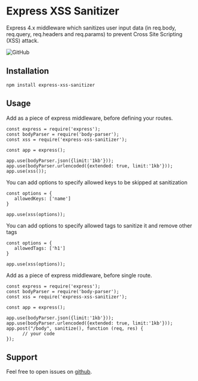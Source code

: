 # Express XSS Sanitizer
Express 4.x middleware which sanitizes user input data (in req.body, req.query, req.headers and req.params) to prevent Cross Site Scripting (XSS) attack.

![GitHub](https://img.shields.io/github/license/ahmedadelfahim/express-xss-sanitizer)
## Installation
```
npm install express-xss-sanitizer
```
## Usage
Add as a piece of express middleware, before defining your routes.
```
const express = require('express');
const bodyParser = require('body-parser');
const xss = require('express-xss-sanitizer');

const app = express();

app.use(bodyParser.json({limit:'1kb'}));
app.use(bodyParser.urlencoded({extended: true, limit:'1kb'}));
app.use(xss());
```
You can add options to specify allowed keys to be skipped at sanitization
```
const options = {
   allowedKeys: ['name']
}

app.use(xss(options));
```
You can add options to specify allowed tags to sanitize it and remove other tags
```
const options = {
   allowedTags: ['h1']
}

app.use(xss(options));
```
Add as a piece of express middleware, before single route.
```
const express = require('express');
const bodyParser = require('body-parser');
const xss = require('express-xss-sanitizer');

const app = express();

app.use(bodyParser.json({limit:'1kb'}));
app.use(bodyParser.urlencoded({extended: true, limit:'1kb'}));
app.post("/body", sanitize(), function (req, res) {
      // your code
});
```
## Support
Feel free to open issues on [github](https://github.com/AhmedAdelFahim/express-xss-sanitizer.git).